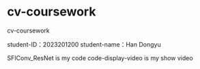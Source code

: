 # cv-coursework
cv-coursework

student-ID：2023201200
student-name：Han Dongyu

SFIConv_ResNet is my code
code-display-video is my show video
